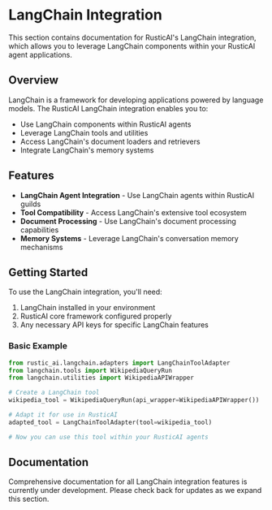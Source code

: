 # LangChain Integration

This section contains documentation for RusticAI's LangChain integration, which allows you to leverage LangChain components within your RusticAI agent applications.

## Overview

LangChain is a framework for developing applications powered by language models. The RusticAI LangChain integration enables you to:

- Use LangChain components within RusticAI agents
- Leverage LangChain tools and utilities
- Access LangChain's document loaders and retrievers
- Integrate LangChain's memory systems

## Features

- **LangChain Agent Integration** - Use LangChain agents within RusticAI guilds
- **Tool Compatibility** - Access LangChain's extensive tool ecosystem
- **Document Processing** - Use LangChain's document processing capabilities
- **Memory Systems** - Leverage LangChain's conversation memory mechanisms

## Getting Started

To use the LangChain integration, you'll need:

1. LangChain installed in your environment
2. RusticAI core framework configured properly
3. Any necessary API keys for specific LangChain features

### Basic Example

```python
from rustic_ai.langchain.adapters import LangChainToolAdapter
from langchain.tools import WikipediaQueryRun
from langchain.utilities import WikipediaAPIWrapper

# Create a LangChain tool
wikipedia_tool = WikipediaQueryRun(api_wrapper=WikipediaAPIWrapper())

# Adapt it for use in RusticAI
adapted_tool = LangChainToolAdapter(tool=wikipedia_tool)

# Now you can use this tool within your RusticAI agents
```

## Documentation

Comprehensive documentation for all LangChain integration features is currently under development. Please check back for updates as we expand this section. 